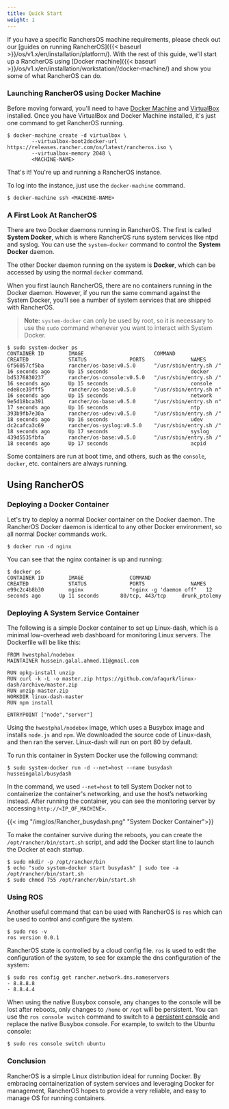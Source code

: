 ```yaml
---
title: Quick Start
weight: 1
---
```


If you have a specific RanchersOS machine requirements, please check out our [guides on running RancherOS]({{< baseurl >}}/os/v1.x/en/installation/platform/). With the rest of this guide, we'll start up a RancherOS using [Docker machine]({{< baseurl >}}/os/v1.x/en/installation/workstation//docker-machine/) and show you some of what RancherOS can do.

### Launching RancherOS using Docker Machine

Before moving forward, you'll need to have [Docker Machine](https://docs.docker.com/machine/) and [VirtualBox](https://www.virtualbox.org/wiki/Downloads) installed. Once you have VirtualBox and Docker Machine installed, it's just one command to get RancherOS running.

```
$ docker-machine create -d virtualbox \
        --virtualbox-boot2docker-url https://releases.rancher.com/os/latest/rancheros.iso \
        --virtualbox-memory 2048 \
        <MACHINE-NAME>
```

That's it! You're up and running a RancherOS instance.

To log into the instance, just use the `docker-machine` command.

```
$ docker-machine ssh <MACHINE-NAME>
```

### A First Look At RancherOS

There are two Docker daemons running in RancherOS. The first is called **System Docker**, which is where RancherOS runs system services like ntpd and syslog. You can use the `system-docker` command to control the **System Docker** daemon.

The other Docker daemon running on the system is **Docker**, which can be accessed by using the normal `docker` command.

When you first launch RancherOS, there are no containers running in the Docker daemon. However, if you run the same command against the System Docker, you’ll see a number of system services that are shipped with RancherOS.

> **Note:** `system-docker` can only be used by root, so it is necessary to use the `sudo` command whenever you want to interact with System Docker.

```
$ sudo system-docker ps
CONTAINER ID        IMAGE                       COMMAND                  CREATED             STATUS              PORTS               NAMES
6f56057cf5ba        rancher/os-base:v0.5.0      "/usr/sbin/entry.sh /"   16 seconds ago      Up 15 seconds                           docker
bd5376830237        rancher/os-console:v0.5.0   "/usr/sbin/entry.sh /"   16 seconds ago      Up 15 seconds                           console
ede8ce39fff5        rancher/os-base:v0.5.0      "/usr/sbin/entry.sh n"   16 seconds ago      Up 15 seconds                           network
9e5d18bca391        rancher/os-base:v0.5.0      "/usr/sbin/entry.sh n"   17 seconds ago      Up 16 seconds                           ntp
393b9fb7e30a        rancher/os-udev:v0.5.0      "/usr/sbin/entry.sh /"   18 seconds ago      Up 16 seconds                           udev
dc2cafca3c69        rancher/os-syslog:v0.5.0    "/usr/sbin/entry.sh /"   18 seconds ago      Up 17 seconds                           syslog
439d5535fbfa        rancher/os-base:v0.5.0      "/usr/sbin/entry.sh /"   18 seconds ago      Up 17 seconds                           acpid
```

Some containers are run at boot time, and others, such as the `console`, `docker`, etc. containers are always running.

## Using RancherOS

### Deploying a Docker Container

Let's try to deploy a normal Docker container on the Docker daemon.  The RancherOS Docker daemon is identical to any other Docker environment, so all normal Docker commands work.

```
$ docker run -d nginx
```

You can see that the nginx container is up and running:

```
$ docker ps
CONTAINER ID        IMAGE               COMMAND                  CREATED             STATUS              PORTS               NAMES
e99c2c4b8b30        nginx               "nginx -g 'daemon off"   12 seconds ago      Up 11 seconds       80/tcp, 443/tcp     drunk_ptolemy
```

### Deploying A System Service Container

The following is a simple Docker container to set up Linux-dash, which is a minimal low-overhead web dashboard for monitoring Linux servers. The Dockerfile will be like this:

```
FROM hwestphal/nodebox
MAINTAINER hussein.galal.ahmed.11@gmail.com

RUN opkg-install unzip
RUN curl -k -L -o master.zip https://github.com/afaqurk/linux-dash/archive/master.zip
RUN unzip master.zip
WORKDIR linux-dash-master
RUN npm install

ENTRYPOINT ["node","server"]
```

Using the `hwestphal/nodebox` image, which uses a Busybox image and installs `node.js` and `npm`. We downloaded the source code of Linux-dash, and then ran the server. Linux-dash will run on port 80 by default.

To run this container in System Docker use the following command:

```
$ sudo system-docker run -d --net=host --name busydash husseingalal/busydash
```
In the command, we used `--net=host` to tell System Docker not to containerize the container's networking, and use the host’s networking instead. After running the container, you can see the monitoring server by accessing `http://<IP_OF_MACHINE>`.

{{< img "/img/os/Rancher_busydash.png" "System Docker Container">}}

To make the container survive during the reboots, you can create the `/opt/rancher/bin/start.sh` script, and add the Docker start line to launch the Docker at each startup.

```
$ sudo mkdir -p /opt/rancher/bin
$ echo "sudo system-docker start busydash" | sudo tee -a /opt/rancher/bin/start.sh
$ sudo chmod 755 /opt/rancher/bin/start.sh
```

### Using ROS

Another useful command that can be used with RancherOS is `ros` which can be used to control and configure the system.

```
$ sudo ros -v
ros version 0.0.1
```

RancherOS state is controlled by a cloud config file. `ros` is used to edit the configuration of the system, to see for example the dns configuration of the system:

```
$ sudo ros config get rancher.network.dns.nameservers
- 8.8.8.8
- 8.8.4.4
```


When using the native Busybox console, any changes to the console will be lost after reboots, only changes to `/home` or `/opt` will be persistent. You can use the `ros console switch` command to switch to a [persistent console]({{<baseurl>}}/os/v1.x/en/installation/custom-builds/custom-console/#console-persistence) and replace the native Busybox console. For example, to switch to the Ubuntu console:

```
$ sudo ros console switch ubuntu
```

### Conclusion

RancherOS is a simple Linux distribution ideal for running Docker.  By embracing containerization of system services and leveraging Docker for management, RancherOS hopes to provide a very reliable, and easy to manage OS for running containers.
